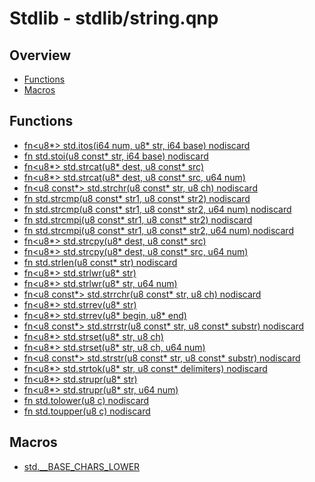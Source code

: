 
# Stdlib - stdlib/string.qnp

## Overview
 - [Functions](#functions)
 - [Macros](#macros)


## Functions
 - [fn<u8*> std.itos(i64 num, u8* str, i64 base) nodiscard]()
 - [fn<i64> std.stoi(u8 const* str, i64 base) nodiscard]()
 - [fn<u8*> std.strcat(u8* dest, u8 const* src)]()
 - [fn<u8*> std.strcat(u8* dest, u8 const* src, u64 num)]()
 - [fn<u8 const*> std.strchr(u8 const* str, u8 ch) nodiscard]()
 - [fn<i64> std.strcmp(u8 const* str1, u8 const* str2) nodiscard]()
 - [fn<i64> std.strcmp(u8 const* str1, u8 const* str2, u64 num) nodiscard]()
 - [fn<i64> std.strcmpi(u8 const* str1, u8 const* str2) nodiscard]()
 - [fn<i64> std.strcmpi(u8 const* str1, u8 const* str2, u64 num) nodiscard]()
 - [fn<u8*> std.strcpy(u8* dest, u8 const* src)]()
 - [fn<u8*> std.strcpy(u8* dest, u8 const* src, u64 num)]()
 - [fn<u64> std.strlen(u8 const* str) nodiscard]()
 - [fn<u8*> std.strlwr(u8* str)]()
 - [fn<u8*> std.strlwr(u8* str, u64 num)]()
 - [fn<u8 const*> std.strrchr(u8 const* str, u8 ch) nodiscard]()
 - [fn<u8*> std.strrev(u8* str)]()
 - [fn<u8*> std.strrev(u8* begin, u8* end)]()
 - [fn<u8 const*> std.strrstr(u8 const* str, u8 const* substr) nodiscard]()
 - [fn<u8*> std.strset(u8* str, u8 ch)]()
 - [fn<u8*> std.strset(u8* str, u8 ch, u64 num)]()
 - [fn<u8 const*> std.strstr(u8 const* str, u8 const* substr) nodiscard]()
 - [fn<u8*> std.strtok(u8* str, u8 const* delimiters) nodiscard]()
 - [fn<u8*> std.strupr(u8* str)]()
 - [fn<u8*> std.strupr(u8* str, u64 num)]()
 - [fn<u8> std.tolower(u8 c) nodiscard]()
 - [fn<u8> std.toupper(u8 c) nodiscard]()

## Macros
 - [std.__BASE_CHARS_LOWER]()

